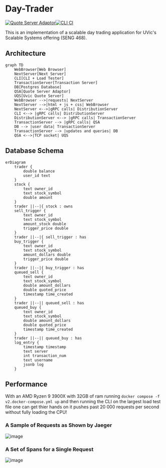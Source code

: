 # Day-Trader 
[![Quote Server Adaptor](https://github.com/MarcusDunn/day-trader/actions/workflows/quote-server-adaptor.yml/badge.svg)](https://github.com/MarcusDunn/day-trader/actions/workflows/quote-server-adaptor.yml)[![CLI CI](https://github.com/MarcusDunn/day-trader/actions/workflows/cli.yml/badge.svg)](https://github.com/MarcusDunn/day-trader/actions/workflows/cli.yml)

This is an implementation of a scalable day trading application for UVic's Scalable Systems offering (SENG 468).

## Architecture

```mermaid
graph TD
    WebBrowser[Web Browser]
    NextServer[Next Server]
    CLI[CLI + Load Tester]
    TransactionServer[Transaction Server]
    DB[Postgres Database]
    QSA[Quote Server Adaptor]
    UQS[Uvic Quote Server]
    WebBrowser -->|requests| NextServer
    NextServer -->|html + js + css| WebBrowser
    NextServer <-->|gRPC calls| DistributionServer
    CLI <--> |gRPC calls| DistributionServer
    DistributionServer <--> |gRPC calls| TransactionServer
    TransactionServer --> |gRPC calls| QSA
    DB --> |user data| TransactionServer
    TransactionServer --> |updates and queries| DB
    QSA <-->|TCP socket| UQS
```

## Database Schema

```mermaid
erDiagram
    trader {
        double balance
        user_id text
    }
    stock {
        text owner_id 
        text stock_symbol 
        double amount
    }
    trader ||--|{ stock : owns
    sell_trigger {
        text owner_id
        text stock_symbol
        amount_stock double
        trigger_price double
    }
    trader ||--|{ sell_trigger : has
    buy_trigger {
        text owner_id
        text stock_symbol
        amount_dollars double
        trigger_price double
    }
    trader ||--|{ buy_trigger : has
    queued_sell {
        text owner_id
        text stock_symbol
        double amount_dollars
        double quoted_price
        timestamp time_created
    }
    trader ||--|| queued_sell : has
    queued_buy {
        text owner_id
        text stock_symbol
        double amount_dollars
        double quoted_price
        timestamp time_created
    }
    trader ||--|| queued_buy : has
    log_entry {
        timestamp timestamp
        text server
        int transaction_num
        text username
        jsonb log 
    }
 ```

## Performance
With an AMD Ryzen 9 3900X with 32GB of ram running `docker compose -f v2.docker-compose.yml up` and then running the CLI on the largest load test file one can get thier hands on it pushes past 20 000 requests per second without fully loading the CPU!

### A Sample of Requests as Shown by Jaeger
![image](https://user-images.githubusercontent.com/51931484/229443727-4e6f5b23-beef-437a-b739-84d2736f77b9.png)

### A Set of Spans for a Single Request
![image](https://user-images.githubusercontent.com/51931484/229443750-e391558f-401d-43ac-850a-be3d9c606357.png)

